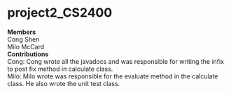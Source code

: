 # project2_CS2400
**Members**  
Cong Shen  
Milo McCard  
**Contributions**  
Cong: Cong wrote all the javadocs and was responsible for writing the infix to post fix method in calculate class.  
Milo: Milo wrote was responsible for the  evaluate method in the calculate class. He also wrote the unit test class.
